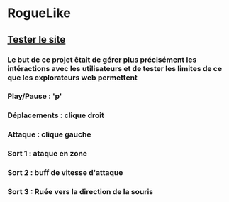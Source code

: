 # RogueLike
## [Tester le site](https://mathischatelain.github.io/RogueLike/site.html)
### Le but de ce projet êtait de gérer plus précisément les intéractions avec les utilisateurs et de tester les limites de ce que les explorateurs web permettent
### Play/Pause : 'p'
### Déplacements : clique droit
### Attaque : clique gauche
### Sort 1 : ataque en zone
### Sort 2 : buff de vitesse d'attaque
### Sort 3 : Ruée vers la direction de la souris
